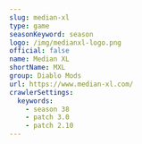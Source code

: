 ```yaml
---
slug: median-xl
type: game
seasonKeyword: season
logo: /img/medianxl-logo.png
official: false
name: Median XL
shortName: MXL
group: Diablo Mods
url: https://www.median-xl.com/
crawlerSettings:
  keywords:
    - season 38
    - patch 3.0
    - patch 2.10
---
```

